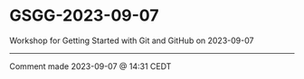 # GSGG-2023-09-07
Workshop for Getting Started with Git and GitHub on 2023-09-07

***

Comment made 2023-09-07 @ 14:31 CEDT
